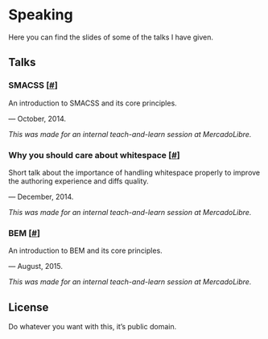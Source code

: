 # Speaking

Here you can find the slides of some of the talks I have given.

## Talks

### SMACSS [[#](slides/smacss.pdf)]

An introduction to SMACSS and its core principles.

— October, 2014.

*This was made for an internal teach-and-learn session at MercadoLibre.*

### Why you should care about whitespace [[#](slides/whitespace.pdf)]

Short talk about the importance of handling whitespace properly to improve the
authoring experience and diffs quality.

— December, 2014.

*This was made for an internal teach-and-learn session at MercadoLibre.*

### BEM [[#](slides/bem.pdf)]

An introduction to BEM and its core principles.

— August, 2015.

*This was made for an internal teach-and-learn session at MercadoLibre.*

## License

Do whatever you want with this, it’s public domain.
